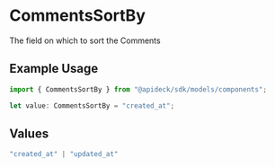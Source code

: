 # CommentsSortBy

The field on which to sort the Comments

## Example Usage

```typescript
import { CommentsSortBy } from "@apideck/sdk/models/components";

let value: CommentsSortBy = "created_at";
```

## Values

```typescript
"created_at" | "updated_at"
```